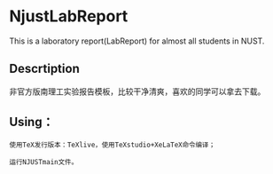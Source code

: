 # NjustLabReport

This is a laboratory report(LabReport) for almost all students in NUST.

## Descrtiption 
非官方版南理工实验报告模板，比较干净清爽，喜欢的同学可以拿去下载。

## Using：

    使用TeX发行版本：TeXlive，使用TeXstudio+XeLaTeX命令编译；

    运行NJUSTmain文件。
